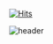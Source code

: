 [![Hits](https://hits.seeyoufarm.com/api/count/incr/badge.svg?url=https%3A%2F%2Fgithub.com%2FYaerhee%2Fyaerhee&count_bg=%23C3A2D5&title_bg=%23945D9C&icon=&icon_color=%23E7E7E7&title=Yaerhee%27s+visitors&edge_flat=false)](https://hits.seeyoufarm.com)
<!-- [![solved.ac 프로필](http://mazassumnida.wtf/api/mini/generate_badge?boj=yaerhee)](https://solved.ac/yaerhee) -->
![header](https://capsule-render.vercel.app/api?type=waving&color=gradient&section=header&height=270&section=header&text=Yaerhee%20Lee&fontSize=90&fontAlignY=45&desc=an%20enthusiastic%20newbie%20developer&descSize=20&animation=fadeIn)
